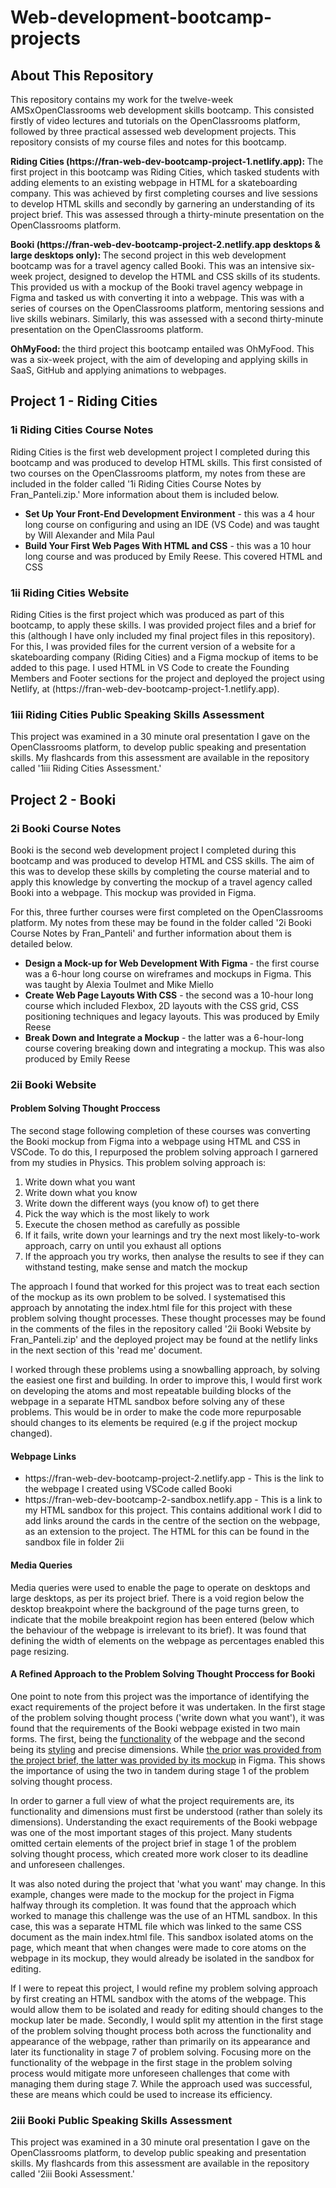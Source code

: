 # Web-development-bootcamp-projects

<h2> About This Repository </h2>

<p>This repository contains my work for the twelve-week AMSxOpenClassrooms web development skills bootcamp. This consisted firstly of video lectures and tutorials on the OpenClassrooms platform, followed by three practical assessed web development projects. This repository consists of my course files and notes for this bootcamp.</p>  

<p> <strong>Riding Cities (https://fran-web-dev-bootcamp-project-1.netlify.app): </strong>The first project in this bootcamp was Riding Cities, which tasked students with adding elements to an existing webpage in HTML for a skateboarding company. This was achieved by first completing courses and live sessions to develop HTML skills and secondly by garnering an understanding of its project brief. This was assessed through a thirty-minute presentation on the OpenClassrooms platform.</p>  

<p><strong>Booki (https://fran-web-dev-bootcamp-project-2.netlify.app desktops & large desktops only): </strong> The second project in this web development bootcamp was for a travel agency called Booki. This was an intensive six-week project, designed to develop the HTML and CSS skills of its students. This provided us with a mockup of the Booki travel agency webpage in Figma and tasked us with converting it into a webpage. This was with a series of courses on the OpenClassrooms platform, mentoring sessions and live skills webinars. Similarly, this was assessed with a second thirty-minute presentation on the OpenClassrooms platform.</p>

<p><strong>OhMyFood: </strong> the third project this bootcamp entailed was OhMyFood. This was a six-week project, with the aim of developing and applying skills in SaaS, GitHub and applying animations to webpages.</p>

<h2> Project 1 - Riding Cities  </h2>
<h3>1i Riding Cities Course Notes</h3>
<p>Riding Cities is the first web development project I completed during this bootcamp and was produced to develop HTML skills. This first consisted of two courses on the OpenClassrooms platform, my notes from these are included in the folder called '1i Riding Cities Course Notes by Fran_Panteli.zip.' More information about them is included below. </p>
  <ul>
  <li><strong>Set Up Your Front-End Development Environment</strong> - this was a 4 hour long course on configuring and using an IDE (VS Code) and was taught by Will Alexander and Mila Paul</li> 
  <li><strong>Build Your First Web Pages With HTML and CSS</strong> - this was a 10 hour long course and was produced by Emily Reese. This covered HTML and CSS</li>
  </ul> 
<h3>1ii Riding Cities Website</h3>
<p> Riding Cities is the first project which was produced as part of this bootcamp, to apply these skills. I was provided project files and a brief for this (although I have only included my final project files in this repository). For this, I was provided files for the current version of a website for a skateboarding company (Riding Cities) and a Figma mockup of items to be added to this page. I used HTML in VS Code to create the Founding Members and Footer sections for the project and deployed the project using Netlify, at (https://fran-web-dev-bootcamp-project-1.netlify.app). </p>
<h3>1iii Riding Cities Public Speaking Skills Assessment</h3>
<p> This project was examined in a 30 minute oral presentation I gave on the OpenClassrooms platform, to develop public speaking and presentation skills. My flashcards from this assessment are available in the repository called '1iii Riding Cities Assessment.' </p>
<h2> Project 2 - Booki </h2>
<h3> 2i Booki Course Notes </h3>
<p>Booki is the second web development project I completed during this bootcamp and was produced to develop HTML and CSS skills. The aim of this was to develop these skills by completing the course material and to apply this knowledge by converting the mockup of a travel agency called Booki into a webpage. This mockup was provided in Figma.</p>
<p>

</p>
For this, three further courses were first completed on the OpenClassrooms platform. My notes from these may be found in the folder called '2i Booki Course Notes by Fran_Panteli' and further information about them is detailed below.

  <ul>
  <li><strong>Design a Mock-up for Web Development With Figma </strong> - the first course was a 6-hour long course on wireframes and mockups in Figma. This was taught by Alexia Toulmet and Mike Miello</li>
  <li><strong>Create Web Page Layouts With CSS</strong> - the second was a 10-hour long course which included Flexbox, 2D layouts with the CSS grid, CSS positioning techniques and legacy layouts. This was produced by Emily Reese</li>
  <li><strong>Break Down and Integrate a Mockup</strong> - the latter was a 6-hour-long course covering breaking down and integrating a mockup. This was also produced by Emily Reese</li>
  </ul> 

<h3> 2ii Booki Website</h3>
<h4>Problem Solving Thought Proccess</h4>
<p>The second stage following completion of these courses was converting the Booki mockup from Figma into a webpage using HTML and CSS in VSCode. To do this, I repurposed the problem solving approach I garnered from my studies in Physics. This problem solving approach is:</p>

<ol>
	<li>Write down what you want</li>
		<li>Write down what you know</li>
		<li>Write down the different ways (you know of) to get there</li>
		<li>Pick the way which is the most likely to work</li>
		<li>Execute the chosen method as carefully as possible</li> 
		<li>If it fails, write down your learnings and try the next most likely-to-work approach, carry on until you exhaust all options</li> 
		<li>If the approach you try works, then analyse the results to see if they can withstand testing, make sense and match the mockup</li>
</ol>

<p>The approach I found that worked for this project was to treat each section of the mockup as its own problem to be solved. I systematised this approach by annotating the index.html file for this project with these problem solving thought processes. These thought processes may be found in the comments of the files in the repository called '2ii Booki Website by Fran_Panteli.zip' and the deployed project may be found at the netlify links in the next section of this 'read me' document.</p>

<p>I worked through these problems using a snowballing approach, by solving the easiest one first and building. In order to improve this, I would first work on developing the atoms and most repeatable building blocks of the webpage in a separate HTML sandbox before solving any of these problems. This would be in order to make the code more repurposable should changes to its elements be required (e.g if the project mockup changed).</p>

<h4>Webpage Links</h4>
<ul>
	<li>https://fran-web-dev-bootcamp-project-2.netlify.app - This is the link to the webpage I created using VSCode called Booki </li>
	<li>https://fran-web-dev-bootcamp-2-sandbox.netlify.app - This is a link to my HTML sandbox for this project. This contains additional work I did to add links around the cards in the centre of the section on the webpage, as an extension to the project. The HTML for this can be found in the sandbox file in folder 2ii </li>
</ul>

<h4>Media Queries</h4>
<p>Media queries were used to enable the page to operate on desktops and large desktops, as per its project brief. There is a void region below the desktop breakpoint where the background of the page turns green, to indicate that the mobile breakpoint region has been entered (below which the behaviour of the webpage is irrelevant to its brief). It was found that defining the width of elements on the webpage as percentages enabled this page resizing. </p>

<h4>A Refined Approach to the Problem Solving Thought Proccess for Booki</h4>

<p>One point to note from this project was the importance of identifying the exact requirements of the project before it was undertaken. In the first stage of the problem solving thought process ('write down what you want'), it was found that the requirements of the Booki webpage existed in two main forms. The first, being the <u>functionality</u> of the webpage and the second being its <u>styling</u> and precise dimensions. While <u>the prior was provided from the project brief, the latter was provided by its mockup</u> in Figma. This shows the importance of using the two in tandem during stage 1 of the problem solving thought process. </p>

<p>In order to garner a full view of what the project requirements are, its functionality and dimensions must first be understood (rather than solely its dimensions). Understanding the exact requirements of the Booki webpage was one of the most important stages of this project. Many students omitted certain elements of the project brief in stage 1 of the problem solving thought process, which created more work closer to its deadline and unforeseen challenges.</p>

<p>It was also noted during the project that 'what you want' may change. In this example, changes were made to the mockup for the project in Figma halfway through its completion. It was found that the approach which worked to manage this challenge was the use of an HTML sandbox. In this case, this was a separate HTML file which was linked to the same CSS document as the main index.html file. This sandbox isolated atoms on the page, which meant that when changes were made to core atoms on the webpage in its mockup, they would already be isolated in the sandbox for editing. </p>

<p> If I were to repeat this project, I would refine my problem solving approach by first creating an HTML sandbox with the atoms of the webpage. This would allow them to be isolated and ready for editing should changes to the mockup later be made. Secondly, I would split my attention in the first stage of the problem solving thought process both across the functionality and appearance of the webpage, rather than primarily on its appearance and later its functionality in stage 7 of problem solving. Focusing more on the functionality of the webpage in the first stage in the problem solving process would mitigate more unforeseen challenges that come with managing them during stage 7. While the approach used was successful, these are means which could be used to increase its efficiency.</p>

<h3> 2iii Booki Public Speaking Skills Assessment</h3>
<p>This project was examined in a 30 minute oral presentation I gave on the OpenClassrooms platform, to develop public speaking and presentation skills. My flashcards from this assessment are available in the repository called '2iii Booki Assessment.'</p>
